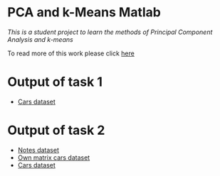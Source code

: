 # PCA and k-Means Matlab
*This is a student project to learn the methods of Principal Component Analysis and k-means*

To read more of this work please click [here](https://github.com/BogdanGorelkin/PCA-and-k-means/blob/master/Tutorial.pptx)

# Output of task 1
* [Cars dataset](https://b.gorelkin.me/projects/pcaandkmeans_matlab/task1/pca)
# Output of task 2
* [Notes dataset](https://b.gorelkin.me/projects/pcaandkmeans_matlab/task2/notes/pca)
* [Own matrix cars dataset](https://b.gorelkin.me/projects/pcaandkmeans_matlab/task2/own_matrix_cars/cars/pca)
* [Cars dataset](https://b.gorelkin.me/projects/pcaandkmeans_matlab/task2/voiture/pca)

